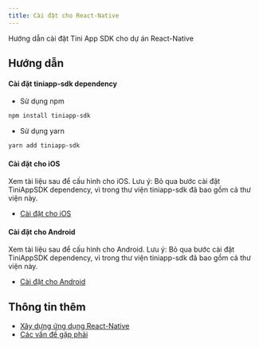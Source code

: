 ```yaml
---
title: Cài đặt cho React-Native
---
```


Hướng dẫn cài đặt Tini App SDK cho dự án React-Native

## Hướng dẫn

#### Cài đặt tiniapp-sdk dependency

- Sử dụng npm

```bash
npm install tiniapp-sdk
```

- Sử dụng yarn

```bash
yarn add tiniapp-sdk
```

#### Cài đặt cho iOS

Xem tài liệu sau để cấu hình cho iOS. Lưu ý: Bỏ qua bước cài đặt TiniAppSDK dependency, vì trong thư viện tiniapp-sdk đã bao gồm cả thư viện này.

- [Cài đặt cho iOS](/docs/sdk/setup-for-ios)

#### Cài đặt cho Android

Xem tài liệu sau để cấu hình cho Android. Lưu ý: Bỏ qua bước cài đặt TiniAppSDK dependency, vì trong thư viện tiniapp-sdk đã bao gồm cả thư viện này.

- [Cài đặt cho Android](/docs/sdk/setup-for-android)

## Thông tin thêm

- [Xây dựng ứng dụng React-Native](/docs/sdk/example-for-react-native)
- [Các vấn đề gặp phải](/docs/sdk/troubleshooting)
